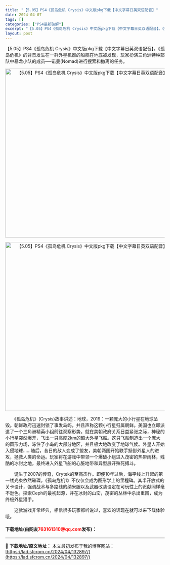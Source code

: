 ```yaml
---
title: "【5.05】PS4《孤岛危机 Crysis》中文版pkg下载【中文字幕日英双语配音】"
date: 2024-04-07
tags: []
categories: ["PS4最新破解"]
excerpt: "【5.05】PS4《孤岛危机 Crysis》中文版pkg下载【中文字幕日英双语配音】。《孤岛危机》的背景发生在一群外星机器的船舰在地底被发现，玩家扮演三角洲特种部队中暴龙小队的成员──诺曼(Nomad)进行搜索和撤离的任务。 　　《孤岛危机》(Crysis)故事讲述：地球，2019：一颗庞大的小行星&hellip;"
layout: post
---
```


 <p>【5.05】PS4《孤岛危机 Crysis》中文版pkg下载【中文字幕日英双语配音】。《孤岛危机》的背景发生在一群外星机器的船舰在地底被发现，玩家扮演三角洲特种部队中暴龙小队的成员──诺曼(Nomad)进行搜索和撤离的任务。</p> <p align="center"><img align="" border="0" src="https://lad.sfcrom.cn/wp-content/uploads/2024/04/20240407_66127de8d7c57.webp" width="533" alt="【5.05】PS4《孤岛危机 Crysis》中文版pkg下载【中文字幕日英双语配音】" /></p> <p align="center"><img align="" border="0" src="https://lad.sfcrom.cn/wp-content/uploads/2024/04/20240407_66127de93d78b.webp" width="533" alt="【5.05】PS4《孤岛危机 Crysis》中文版pkg下载【中文字幕日英双语配音】" /></p> <p>　　《孤岛危机》(Crysis)故事讲述：地球，2019：一颗庞大的小行星在地球坠毁。朝鲜政府迅速封锁了事发岛屿，并且声称这颗小行星归属朝鲜。美国也立即派遣了一个三角洲精英小组前往观察形势。就在美朝政府关系日益紧张之际，神秘的小行星突然爆开，飞出一只高度2km的超大外星飞船。这只飞船制造出一个庞大的圆形力场，冻住了小岛的大部分地区，并且极大地改变了地球气候。外星人开始入侵地球&hellip;&hellip;随后，昔日的敌人变成了盟友，美朝两国开始联手抵御外星人的进攻，拯救人类的命运。玩家将在游戏中带领一个爆破小组进入茂密的热带雨林，残酷的冰封之地，最终进入外星飞船的心脏地带和异型展开殊死搏斗。</p> <p>　　诞生于2007的传奇，Crytek的至高杰作。即便10年过后，海平线上升起的第一缕光束依然璀璨。《孤岛危机1》不仅仅会成为图形学上的里程碑。其半开放式的关卡设计，强调战术与多路线的纳米服以及武器改装设定在可玩性上的贡献同样毫不逊色。探索Ceph的最初起源，并在冰封的山峦，茂密的丛林中杀出重围，成为终极外星猎手。</p> <p>　　这款游戏非常经典，相信很多玩家都听说过，喜欢的话现在就可以来下载体验哦。</p> <p><h4>下载地址(由网友<font color="red">763161310@qq.com</font>发布)：</h4></p> 

---
📖 **下载地址/原文地址：** 本文最初发布于我的博客网站：[https://lad.sfcrom.cn/2024/04/132897/](https://lad.sfcrom.cn/2024/04/132897/)
